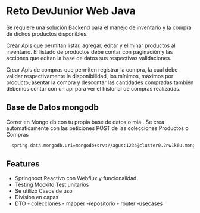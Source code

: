 
# Reto DevJunior Web Java



Se requiere una solución Backend para el manejo de inventario y la compra de dichos productos disponibles.

Crear Apis que permitan listar, agregar, editar y eliminar productos al inventario. El listado de productos debe contar con paginación y las acciones que editan la base de datos sus respectivas validaciones.



Crear Apis de compras que permiten registrar la compra, la cual debe validar respectivamente la disponibilidad, los mínimos, máximos por producto, asentar la compra y descontar las cantidades compradas también debemos contar con un api para ver el historial de compras realizadas.

## Base de Datos mongodb


Correr en Mongo db con tu propia base de datos o mia . Se crea automaticamente con las peticiones POST de las colecciones Productos o Compras

```bash
  spring.data.mongodb.uri=mongodb+srv://agus:1234@cluster0.2nw1k6u.mongodb.net/Cluster0?retryWrites=true&w=majority
```
    
## Features

- Springboot Reactivo con Webflux y funcionalidad 
- Testing Mockito Test unitarios
- Se utilizo Casos de uso 
- Division en capas  
- DTO - colecciones - mapper -repositorio - router -usecases

